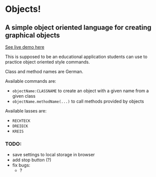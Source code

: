 # Objects!
## A simple object oriented language for creating graphical objects

[See live demo here](https://chriswainformatik.github.io/objects/)

This is supposed to be an educational application students can use to practice object oriented style commands.

Class and method names are German.

Available commands are:
 - `objectName:CLASSNAME` to create an object with a given name from a given class
 - `objectName.methodName(...)` to call methods provided by objects
  
Available lasses are:
 - `RECHTECK`
 - `DREIECK`
 - `KREIS`

### TODO:
 - save settings to local storage in browser
 - add stop button (?)
 - fix bugs:
   - ?
   